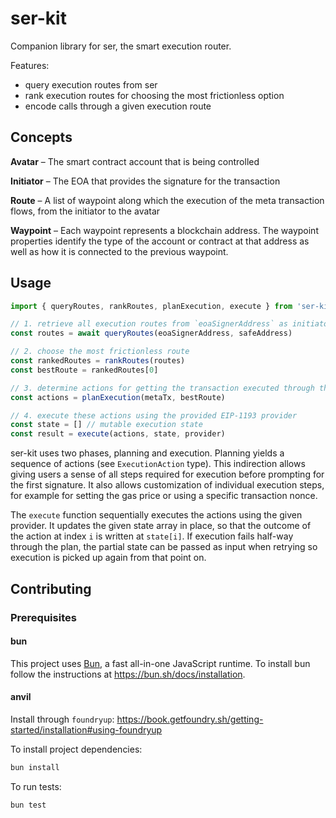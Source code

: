 # ser-kit

Companion library for ser, the smart execution router.

Features:

- query execution routes from ser
- rank execution routes for choosing the most frictionless option
- encode calls through a given execution route

## Concepts

**Avatar** – The smart contract account that is being controlled

**Initiator** – The EOA that provides the signature for the transaction

**Route** – A list of waypoint along which the execution of the meta transaction flows, from the initiator to the avatar

**Waypoint** – Each waypoint represents a blockchain address. The waypoint properties identify the type of the account or contract at that address as well as how it is connected to the previous waypoint.

## Usage

```ts
import { queryRoutes, rankRoutes, planExecution, execute } from 'ser-kit'

// 1. retrieve all execution routes from `eoaSignerAddress` as initiator, controlling `safeAddress` as avatar
const routes = await queryRoutes(eoaSignerAddress, safeAddress)

// 2. choose the most frictionless route
const rankedRoutes = rankRoutes(routes)
const bestRoute = rankedRoutes[0]

// 3. determine actions for getting the transaction executed through that route
const actions = planExecution(metaTx, bestRoute)

// 4. execute these actions using the provided EIP-1193 provider
const state = [] // mutable execution state
const result = execute(actions, state, provider)
```

ser-kit uses two phases, planning and execution. Planning yields a sequence of actions (see `ExecutionAction` type).
This indirection allows giving users a sense of all steps required for execution before prompting for the first signature.
It also allows customization of individual execution steps, for example for setting the gas price or using a specific transaction nonce.

The `execute` function sequentially executes the actions using the given provider.
It updates the given state array in place, so that the outcome of the action at index `i` is written at `state[i]`.
If execution fails half-way through the plan, the partial state can be passed as input when retrying so execution is picked up again from that point on.

## Contributing

### Prerequisites

#### bun

This project uses [Bun](https://bun.sh), a fast all-in-one JavaScript runtime.
To install bun follow the instructions at https://bun.sh/docs/installation.

#### anvil

Install through `foundryup`: https://book.getfoundry.sh/getting-started/installation#using-foundryup

To install project dependencies:

```bash
bun install
```

To run tests:

```bash
bun test
```
